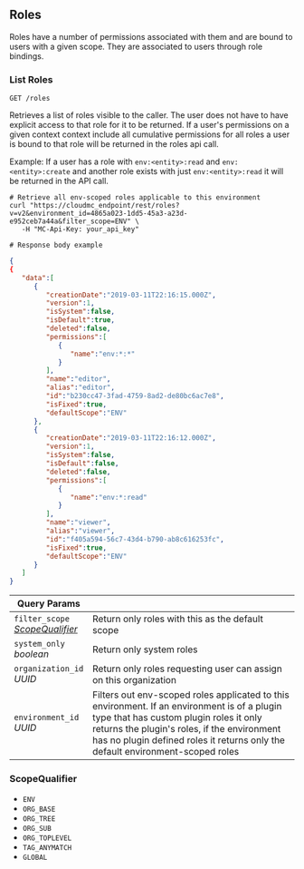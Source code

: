 ## Roles
Roles have a number of permissions associated with them and are bound to users with a given scope. They are associated to users through role bindings.

### List Roles

`GET /roles`

Retrieves a list of roles visible to the caller. The user does not have to have explicit access to that role for it to be returned. If a user's permissions on a given context context include all cumulative permissions for all roles a user is bound to that role will be returned in the roles api call. 

Example: If a user has a role with `env:<entity>:read` and `env:<entity>:create` and another role exists with just `env:<entity>:read` it will be returned in the API call. 

```shell
# Retrieve all env-scoped roles applicable to this environment 
curl "https://cloudmc_endpoint/rest/roles?v=v2&environment_id=4865a023-1dd5-45a3-a23d-e952ceb7a44a&filter_scope=ENV" \
   -H "MC-Api-Key: your_api_key"

# Response body example
```
```json
{
{
   "data":[
      {
         "creationDate":"2019-03-11T22:16:15.000Z",
         "version":1,
         "isSystem":false,
         "isDefault":true,
         "deleted":false,
         "permissions":[
            {
               "name":"env:*:*"
            }
         ],
         "name":"editor",
         "alias":"editor",
         "id":"b230cc47-3fad-4759-8ad2-de80bc6ac7e8",
         "isFixed":true,
         "defaultScope":"ENV"
      },
      {
         "creationDate":"2019-03-11T22:16:12.000Z",
         "version":1,
         "isSystem":false,
         "isDefault":false,
         "deleted":false,
         "permissions":[
            {
               "name":"env:*:read"
            }
         ],
         "name":"viewer",
         "alias":"viewer",
         "id":"f405a594-56c7-43d4-b790-ab8c616253fc",
         "isFixed":true,
         "defaultScope":"ENV"
      }
   ]
}
```

Query Params | &nbsp;
---- | -----------
`filter_scope`<br/>*[ScopeQualifier](#administration-scopequalifier)* | Return only roles with this as the default scope
`system_only`<br/>*boolean* | Return only system roles
`organization_id`<br/>*UUID* | Return only roles requesting user can assign on this organization
`environment_id`<br/>*UUID* | Filters out env-scoped roles applicated to this environment. If an environment is of a plugin type that has custom plugin roles it only returns the plugin's roles, if the environment has no plugin defined roles it returns only the default environment-scoped roles 

### ScopeQualifier 
* `ENV`
* `ORG_BASE` 
* `ORG_TREE` 
* `ORG_SUB` 
* `ORG_TOPLEVEL`
* `TAG_ANYMATCH`
* `GLOBAL`